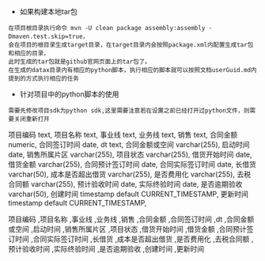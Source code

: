 - 如果构建本地tar包
```text 
在项目根目录执行命令 mvn -U clean package assembly:assembly -Dmaven.test.skip=true，
会在项目的根目录生成target目录，在target目录内会按照package.xml内配置生成tar包和相应的目录，
此时生成的tar包就是github官网页面上的tar包了。
在生成的datax目录内有相应的python脚本，执行相应的脚本就可以按照文档userGuid.md内提到的方式执行相应的任务
```
- 针对项目中的python脚本的使用
```text
需要先修改项目sdk为python sdk,这里需要注意若在设置之前已经打开过python文件，则需要关闭重新打开
```

项目编码         text,
项目名称         text,
事业线           text,
业务线           text,
销售             text,
合同金额         numeric,
合同签订时间     date,
dt               text,
合同金额或空间   varchar(255),
启动时间         date,
销售所属片区     varchar(255),
项目状态         varchar(255),
借货开始时间     date,
借货金额         varchar(255),
合同预计签订时间 date,
合同实际签订时间 date,
长借货           varchar(50),
成本是否超出借货 varchar(255),
是否费用化       varchar(255),
去税合同额       varchar(255),
预计验收时间     date,
实际终验时间     date,
是否逾期验收     varchar(50),
创建时间         timestamp default CURRENT_TIMESTAMP,
更新时间         timestamp default CURRENT_TIMESTAMP,



项目编码 ,项目名称 ,事业线 ,业务线 ,销售 ,合同金额 ,合同签订时间 ,dt ,合同金额或空间 ,启动时间 ,销售所属片区 ,项目状态 ,借货开始时间 ,借货金额 ,合同预计签订时间 ,合同实际签订时间 ,长借货 ,成本是否超出借货 ,是否费用化 ,去税合同额 ,预计验收时间 ,实际终验时间 ,是否逾期验收 ,创建时间 ,更新时间